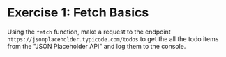 # Exercise 1: Fetch Basics

Using the `fetch` function, make a request to the endpoint `https://jsonplaceholder.typicode.com/todos` to get the all the todo items from the "JSON Placeholder API" and log them to the console.
